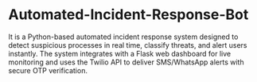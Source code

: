 # Automated-Incident-Response-Bot
It is a Python-based automated incident response system designed to detect suspicious processes in real time, classify threats, and alert users instantly. The system integrates with a Flask web dashboard for live monitoring and uses the Twilio API to deliver SMS/WhatsApp alerts with secure OTP verification.  
